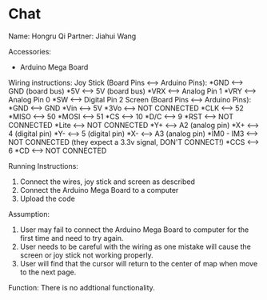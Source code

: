 # Chat
Name: Hongru Qi
Partner: Jiahui Wang

Accessories:
* Arduino Mega Board

Wiring instructions:
Joy Stick (Board Pins <--> Arduino Pins):
*GND <--> GND (board bus)
*5V	<-->	5V (board bus)
*VRX	<-->	Analog Pin 1
*VRY	<-->	Analog Pin 0
*SW	<-->	Digital Pin 2
Screen (Board Pins <--> Arduino Pins):
*GND <--> GND
*Vin <--> 5V
*3Vo <--> NOT CONNECTED
*CLK <--> 52
*MISO <--> 50
*MOSI <--> 51
*CS <--> 10
*D/C <--> 9
*RST <--> NOT CONNECTED
*Lite <--> NOT CONNECTED
*Y+ <--> A2 (analog pin)
*X+ <--> 4  (digital pin)
*Y- <--> 5  (digital pin)
*X- <--> A3 (analog pin)
*IM0 - IM3 <--> NOT CONNECTED (they expect a 3.3v signal, DON'T CONNECT!)
*CCS <--> 6
*CD <--> NOT CONNECTED



Running Instructions:
1. Connect the wires, joy stick and screen as described
2. Connect the Arduino Mega Board to a computer
3. Upload the code

Assumption:
1. User may fail to connect the Arduino Mega Board to computer for the first time and need to try again.
2. User needs to be careful with the wiring as one mistake will cause the screen or joy stick not working properly.
3. User will find that the cursor will return to the center of map when move to the next page.

Function:
There is no addtional functionality.
